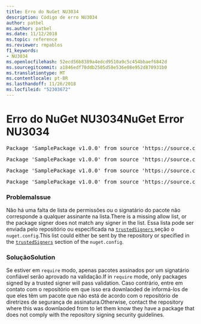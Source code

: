 ```yaml
---
title: Erro do NuGet NU3034
description: Código de erro NU3034
author: patbel
ms.author: patbel
ms.date: 11/12/2018
ms.topic: reference
ms.reviewer: rmpablos
f1_keywords:
- NU3034
ms.openlocfilehash: 52ecd56b8389a4edcd9510a9c5c454bbaef6842d
ms.sourcegitcommit: a1846edf70ddb2505d58e536e08e952d870931b0
ms.translationtype: MT
ms.contentlocale: pt-BR
ms.lasthandoff: 11/26/2018
ms.locfileid: "52303672"
---
```

# <a name="nuget-error-nu3034"></a><span data-ttu-id="58f1a-103">Erro do NuGet NU3034</span><span class="sxs-lookup"><span data-stu-id="58f1a-103">NuGet Error NU3034</span></span>

<pre>Package 'SamplePackage v1.0.0' from source 'https://source.com/index.json': signatureValidationMode is set to require, so packages are allowed only if signed by trusted signers; however, no trusted signers were specified.</pre>
<pre>Package 'SamplePackage v1.0.0' from source 'https://source.com/index.json': The package signature certificate fingerprint does not match any certificate fingerprint in the allow list.</pre>
<pre>Package 'SamplePackage v1.0.0' from source 'https://source.com/index.json': This repository indicated that all its packages are repository signed; however, it listed no signing certificates.</pre>
<pre>Package 'SamplePackage v1.0.0' from source 'https://source.com/index.json': This package was not repository signed with a certificate listed by this repository.</pre>

### <a name="issue"></a><span data-ttu-id="58f1a-104">Problema</span><span class="sxs-lookup"><span data-stu-id="58f1a-104">Issue</span></span>

<span data-ttu-id="58f1a-105">Não há uma falta de lista de permissões ou o signatário do pacote não corresponde a qualquer assinante na lista.</span><span class="sxs-lookup"><span data-stu-id="58f1a-105">There is a missing allow list, or the package signer does not match any signer in the list.</span></span> <span data-ttu-id="58f1a-106">Essa lista pode ser enviada pelo repositório ou especificada na [ `trustedSigners` ](../nuget-config-file.md#trustedsigners-section) seção o `nuget.config`.</span><span class="sxs-lookup"><span data-stu-id="58f1a-106">This list could either be sent by the repository or specified in the [`trustedSigners`](../nuget-config-file.md#trustedsigners-section) section of the `nuget.config`.</span></span>

### <a name="solution"></a><span data-ttu-id="58f1a-107">Solução</span><span class="sxs-lookup"><span data-stu-id="58f1a-107">Solution</span></span>

<span data-ttu-id="58f1a-108">Se estiver em `require` modo, apenas pacotes assinados por um signatário confiável serão aprovado na validação.</span><span class="sxs-lookup"><span data-stu-id="58f1a-108">If in `require` mode, only packages signed by a trusted signer will pass validation.</span></span> <span data-ttu-id="58f1a-109">Caso contrário, entre em contato com o repositório em que isso era downlaoded de informá-los de que eles têm um pacote que não está de acordo com o repositório de diretrizes de segurança de assinatura.</span><span class="sxs-lookup"><span data-stu-id="58f1a-109">Otherwise, contact the repository where this was downlaoded from to let them know they have a package that does not comply with the repository signing security guidelines.</span></span>